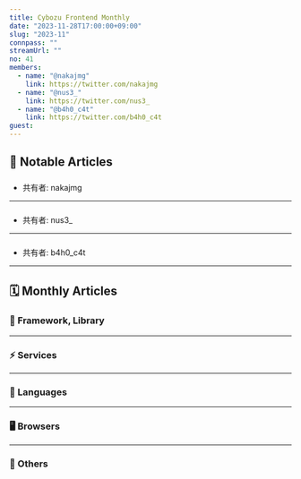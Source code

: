 ```yaml
---
title: Cybozu Frontend Monthly
date: "2023-11-28T17:00:00+09:00"
slug: "2023-11"
connpass: ""
streamUrl: ""
no: 41
members:
  - name: "@nakajmg"
    link: https://twitter.com/nakajmg
  - name: "@nus3_"
    link: https://twitter.com/nus3_
  - name: "@b4h0_c4t"
    link: https://twitter.com/b4h0_c4t
guest:
---
```


## 👀 Notable Articles

### []()

- 共有者: nakajmg

---

### []()

- 共有者: nus3\_

---

### []()

- 共有者: b4h0_c4t

---

## 🗓 Monthly Articles

### 📖 Framework, Library

---

### ⚡️ Services

---

### 💬 Languages

---

### 🖥 Browsers

---

### 🦆 Others
